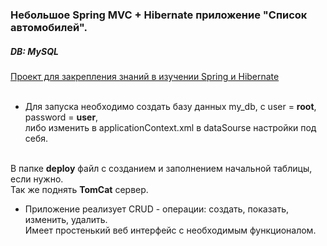 ### Небольшое Spring MVC + Hibernate приложение "Список автомобилей".

##### DB: MySQL

<u>Проект для закрепления знаний в изучении Spring и Hibernate</u>
<br><br>
 - Для запуска необходимо создать базу данных my_db, с user = <b>root</b>, password = <b>user</b>,<br>
 либо изменить в applicationContext.xml в dataSourse настройки под себя.
 <br>
 В папке <b>deploy</b> файл с созданием и заполнением начальной таблицы, если нужно.
 <br>
 Так же поднять <b>TomCat</b> сервер.
 
 - Приложение реализует CRUD - операции: создать, показать, изменить, удалить.<br>
 Имеет простенький веб интерфейс с необходимым функционалом.
 
